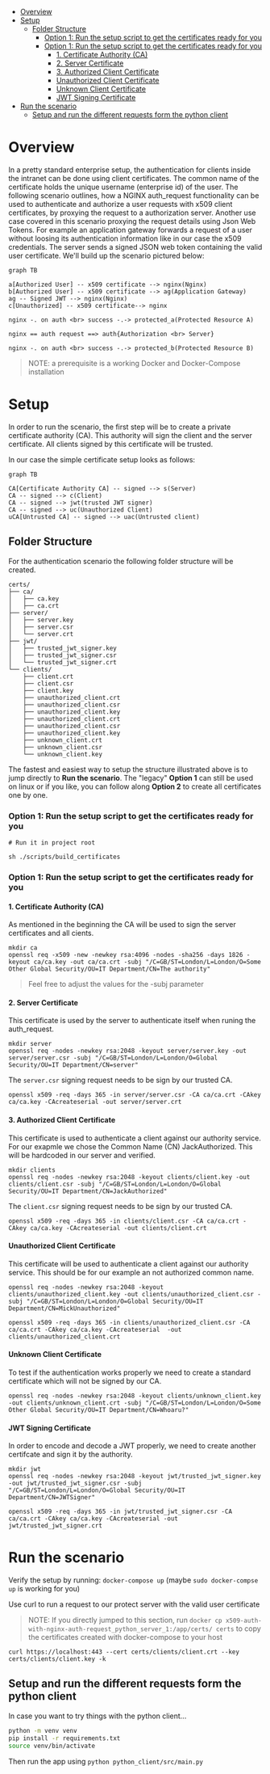 - [Overview](#overview)
- [Setup](#setup)
  - [Folder Structure](#folder-structure)
    - [Option 1: Run the setup script to get the certificates ready for you](#option-1-run-the-setup-script-to-get-the-certificates-ready-for-you)
    - [Option 1: Run the setup script to get the certificates ready for you](#option-1-run-the-setup-script-to-get-the-certificates-ready-for-you-1)
      - [1. Certificate Authority (CA)](#1-certificate-authority-ca)
      - [2. Server Certificate](#2-server-certificate)
      - [3. Authorized Client Certificate](#3-authorized-client-certificate)
      - [Unauthorized Client Certificate](#unauthorized-client-certificate)
      - [Unknown Client Certificate](#unknown-client-certificate)
      - [JWT Signing Certificate](#jwt-signing-certificate)
- [Run the scenario](#run-the-scenario)
  - [Setup and run the different requests form the python client](#setup-and-run-the-different-requests-form-the-python-client)


# Overview
In a pretty standard enterprise setup, the authentication for clients inside the intranet can be done using client certificates. The common name of the certificate holds the unique username (enterprise id) of the user. The following scenario outlines, how a NGINX auth_request functionality can be used to authenticate and authorize a user requests with x509 client certificates, by proxying the request to a authorization server. Another use case covered in this scenario proxying the request details using Json Web Tokens. For example an application gateway forwards a request of a user without loosing its authentication information like in our case the x509 credentials. The server sends a signed JSON web token containing the valid user certificate. We'll build up the scenario pictured below: 

``` mermaid
graph TB

a[Authorized User] -- x509 certificate --> nginx(Nginx)
b[Authorized User] -- x509 certificate --> ag(Application Gateway)
ag -- Signed JWT --> nginx(Nginx)
c[Unauthorized] -- x509 certificate--> nginx

nginx -. on auth <br> success -.-> protected_a(Protected Resource A)

nginx == auth request ==> auth{Authorization <br> Server} 

nginx -. on auth <br> success -.-> protected_b(Protected Resource B)
```


> NOTE: a prerequisite is a working Docker and Docker-Compose installation

# Setup

In order to run the scenario, the first step will be to create a private certificate authority (CA). This authority will sign the client and the server certificate. All clients signed by this certificate will be trusted.

In our case the simple certificate setup looks as follows:


``` mermaid
graph TB

CA[Certificate Authority CA] -- signed --> s(Server)
CA -- signed --> c(Client)
CA -- signed --> jwt(trusted JWT signer)
CA -- signed --> uc(Unauthorized Client)
uCA[Untrusted CA] -- signed --> uac(Untrusted client)

```


## Folder Structure
For the authentication scenario the following folder structure will be created. 

    certs/
    ├── ca/
    │   ├── ca.key
    │   ├── ca.crt
    ├── server/
    │   ├── server.key
    │   ├── server.csr
    │   └── server.crt
    ├── jwt/
    │   ├── trusted_jwt_signer.key
    │   ├── trusted_jwt_signer.csr
    │   └── trusted_jwt_signer.crt
    └── clients/
        ├── client.crt
        ├── client.csr
        ├── client.key
        ├── unauthorized_client.crt
        ├── unauthorized_client.csr
        ├── unauthorized_client.key
        ├── unauthorized_client.crt
        ├── unauthorized_client.csr
        ├── unauthorized_client.key
        ├── unknown_client.crt
        ├── unknown_client.csr
        └── unknown_client.key


The fastest and easiest way to setup the structure illustrated above is to jump directly to **Run the scenario**. The "legacy" **Option 1** can still be used on linux or if you like, you can follow along **Option 2** to create all certificates one by one.

### Option 1: Run the setup script to get the certificates ready for you
```
# Run it in project root

sh ./scripts/build_certificates
```


### Option 1: Run the setup script to get the certificates ready for you

#### 1. Certificate Authority (CA)

As mentioned in the beginning the CA will be used to sign the server certificates and all cients.

```
mkdir ca
openssl req -x509 -new -newkey rsa:4096 -nodes -sha256 -days 1826 -keyout ca/ca.key -out ca/ca.crt -subj "/C=GB/ST=London/L=London/O=Some Other Global Security/OU=IT Department/CN=The authority"
```
> Feel free to adjust the values for the -subj parameter

#### 2. Server Certificate

This certificate is used by the server to authenticate itself when runing the auth_request. 

```
mkdir server
openssl req -nodes -newkey rsa:2048 -keyout server/server.key -out server/server.csr -subj "/C=GB/ST=London/L=London/O=Global Security/OU=IT Department/CN=server"
```

The `server.csr` signing request needs to be sign by our trusted CA.

```
openssl x509 -req -days 365 -in server/server.csr -CA ca/ca.crt -CAkey ca/ca.key -CAcreateserial -out server/server.crt
```

#### 3. Authorized Client Certificate

This certificate is used to authenticate a client against our authority service. For our exapmle we chose the Common Name (CN) JackAuthorized. This will be hardcoded in our server and verified.

```
mkdir clients
openssl req -nodes -newkey rsa:2048 -keyout clients/client.key -out clients/client.csr -subj "/C=GB/ST=London/L=London/O=Global Security/OU=IT Department/CN=JackAuthorized"
```

The `client.csr` signing request needs to be sign by our trusted CA.

```
openssl x509 -req -days 365 -in clients/client.csr -CA ca/ca.crt -CAkey ca/ca.key -CAcreateserial -out clients/client.crt
```

#### Unauthorized Client Certificate

This certificate will be used to authenticate a client against our authority service. This should be for our example an not authorized common name.

```
openssl req -nodes -newkey rsa:2048 -keyout clients/unauthorized_client.key -out clients/unauthorized_client.csr -subj "/C=GB/ST=London/L=London/O=Global Security/OU=IT Department/CN=MickUnauthorized"
```

```
openssl x509 -req -days 365 -in clients/unauthorized_client.csr -CA ca/ca.crt -CAkey ca/ca.key -CAcreateserial  -out clients/unauthorized_client.crt
```

#### Unknown Client Certificate

To test if the authentication works properly we need to create a standard certificate which will not be signed by our CA.

```
openssl req -nodes -newkey rsa:2048 -keyout clients/unknown_client.key -out clients/unknown_client.crt -subj "/C=GB/ST=London/L=London/O=Some Other Global Security/OU=IT Department/CN=Whoaru?"
```

#### JWT Signing Certificate 

In order to encode and decode a JWT properly, we need to create another certifcate and sign it by the authority.

```
mkdir jwt
openssl req -nodes -newkey rsa:2048 -keyout jwt/trusted_jwt_signer.key -out jwt/trusted_jwt_signer.csr -subj "/C=GB/ST=London/L=London/O=Global Security/OU=IT Department/CN=JWTSigner"
```

```
openssl x509 -req -days 365 -in jwt/trusted_jwt_signer.csr -CA ca/ca.crt -CAkey ca/ca.key -CAcreateserial -out jwt/trusted_jwt_signer.crt
```

# Run the scenario

Verify the setup by running: `docker-compose up` (maybe `sudo docker-compse up` is working for you)

Use curl to run a request to our protect server with the valid user certificate
> NOTE: If you directly jumped to this section, run `docker cp x509-auth-with-nginx-auth-request_python_server_1:/app/certs/ certs` to copy the certificates created with docker-compose to your host 

`curl https://localhost:443 --cert certs/clients/client.crt --key certs/clients/client.key -k`


## Setup and run the different requests form the python client 
In case you want to try things with the python client...  

```bash
python -m venv venv
pip install -r requirements.txt
source venv/bin/activate
```

Then run the app using `python python_client/src/main.py`





